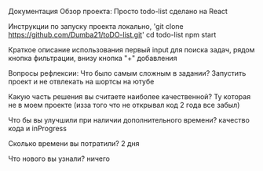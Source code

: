 Документация
Обзор проекта:
    Просто todo-list сделано на React

Инструкции по запуску проекта локально,
    'git clone https://github.com/Dumba21/toDO-list.git'
    cd todo-list
    npm start

Краткое описание использования
    первый input для поиска задач, рядом кнопка фильтрации, внизу кнопка "+" добавления 

Вопросы рефлексии:
Что было самым сложным в задании?
Запустить проект и не отвлекать на шортсы на ютубе

Какую часть решения вы считаете наиболее качественной?
Ту которая не в моем проекте (изза того что не открывал код 2 года все забыл)

Что бы вы улучшили при наличии дополнительного времени?
качество кода и inProgress

Сколько времени вы потратили?
2 дня

Что нового вы узнали?
ничего

